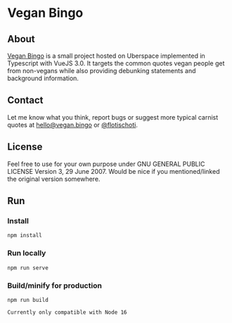 # Vegan Bingo

## About

[Vegan Bingo](https://www.vegan.bingo) is a small project hosted on Uberspace implemented in Typescript with VueJS 3.0.
It targets the common quotes vegan people get from non-vegans while also providing debunking statements and background information.

## Contact

Let me know what you think, report bugs or suggest more typical carnist quotes at hello@vegan.bingo or [@flotischoti](https://www.instagram.com/flotischoti/).

## License

Feel free to use for your own purpose under GNU GENERAL PUBLIC LICENSE Version 3, 29 June 2007. Would be nice if you mentioned/linked the original version somewhere.

## Run

### Install

```
npm install
```

### Run locally

```
npm run serve
```

### Build/minify for production

```
npm run build

Currently only compatible with Node 16
```
